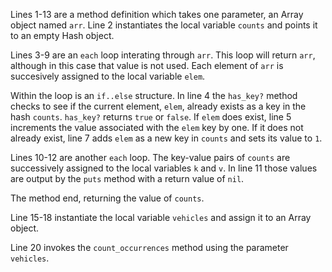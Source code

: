 Lines 1-13 are a method definition which takes one parameter, an Array object named `arr`. Line 2 instantiates the local variable `counts` and points it to an empty Hash object.

Lines 3-9 are an `each` loop interating through `arr`. This loop will return `arr`, although in this case that value is not used. Each element of `arr` is succesively assigned to the local variable `elem`. 

Within the loop is an `if..else` structure. In line 4 the `has_key?` method checks to see if the current element, `elem`, already exists as a key in the hash `counts`. `has_key?` returns `true` or `false`. If `elem` does exist, line 5 increments the value associated with the `elem` key by one. If it does not already exist, line 7 adds `elem` as a new key in `counts` and sets its value to `1`.

Lines 10-12 are another `each` loop. The key-value pairs of `counts` are successively assigned to the local variables `k` and `v`. In line 11 those values are output by the `puts` method with a return value of `nil`.

The method end, returning the value of `counts`.

Line 15-18 instantiate the local variable `vehicles` and assign it to an Array object.

Line 20 invokes the `count_occurrences` method using the parameter `vehicles`.
